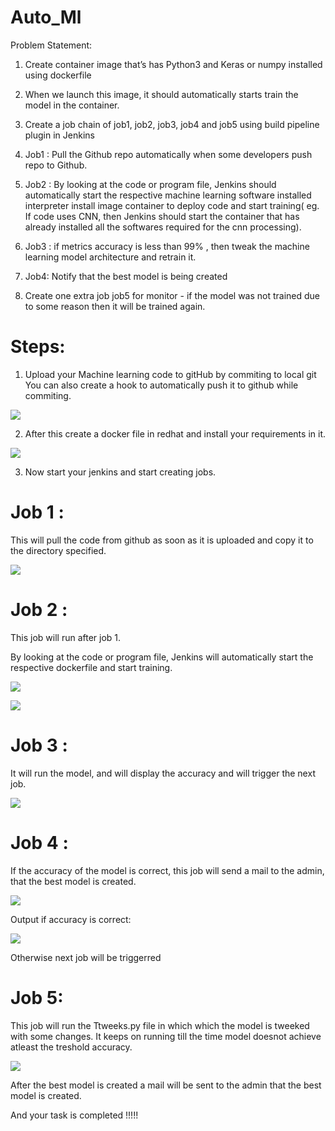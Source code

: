 # Auto_Ml
Problem Statement:

1.	Create container image that’s has Python3 and Keras or numpy  installed  using dockerfile 

2.	When we launch this image, it should automatically starts train the model in the container.

3.	Create a job chain of job1, job2, job3, job4 and job5 using build pipeline plugin in Jenkins 

4.	 Job1 : Pull  the Github repo automatically when some developers push repo to Github.

5.	 Job2 : By looking at the code or program file, Jenkins should automatically start the respective machine learning software installed interpreter install image container to deploy code  and start training( eg. If code uses CNN, then Jenkins should start the container that has already installed all the softwares required for the cnn processing).

7.	Job3 : if metrics accuracy is less than 99%  , then tweak the machine learning model architecture and retrain it.

8.	Job4: Notify that the best model is being created

9.	Create one extra job job5 for monitor - if the model was not trained due to some reason then it will be trained again.

# Steps:

1. Upload your Machine learning code to gitHub by commiting to local git 
You can also create a hook to automatically push it to github while commiting.

![](Images/1.png)

2. After this create a docker file in redhat and install your requirements in it.

![](Images/Dockerfile.png)

3. Now start your jenkins and start creating jobs.

# Job 1 : 
This will pull the code from github as soon as it is uploaded and copy it to the directory specified.

![](Images/Screenshot_442.png)

# Job 2 : 

This job will run after job 1.

By looking at the code or program file, Jenkins will automatically start the respective dockerfile and start training.

![](Images/Screenshot_443.png)


![](Images/Screenshot_444.png)


# Job 3 :

It will run the model, and will display the accuracy and will trigger the next job.

![](Images/Screenshot_440.png)

# Job 4 :

If the accuracy of the model is correct, this job will send a mail to the admin, that the best model is created.

![](Images/Screenshot_446.png)


Output if accuracy is correct: 

![](Images/Screenshot_440.png)


Otherwise next job will be triggerred



# Job 5:

This job will run the Ttweeks.py file in which which the model is tweeked with some changes. It keeps on running till the time model doesnot achieve atleast the treshold accuracy.


![](Images/Screenshot_447.png)


After the best model is created a mail will be sent to the admin that the best model is created.



And your task is completed !!!!!
